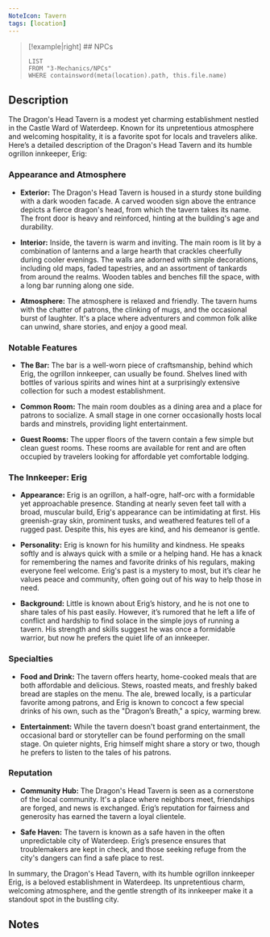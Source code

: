 ```yaml
---
NoteIcon: Tavern
tags: [location]
---
```




> [!example|right]  ## NPCs
> ```dataview
> LIST
> FROM "3-Mechanics/NPCs"
> WHERE containsword(meta(location).path, this.file.name)
> ```

## Description
The Dragon's Head Tavern is a modest yet charming establishment nestled in the Castle Ward of Waterdeep. Known for its unpretentious atmosphere and welcoming hospitality, it is a favorite spot for locals and travelers alike. Here’s a detailed description of the Dragon's Head Tavern and its humble ogrillon innkeeper, Erig:

### Appearance and Atmosphere

- **Exterior:** The Dragon's Head Tavern is housed in a sturdy stone building with a dark wooden facade. A carved wooden sign above the entrance depicts a fierce dragon's head, from which the tavern takes its name. The front door is heavy and reinforced, hinting at the building's age and durability.

- **Interior:** Inside, the tavern is warm and inviting. The main room is lit by a combination of lanterns and a large hearth that crackles cheerfully during cooler evenings. The walls are adorned with simple decorations, including old maps, faded tapestries, and an assortment of tankards from around the realms. Wooden tables and benches fill the space, with a long bar running along one side.

- **Atmosphere:** The atmosphere is relaxed and friendly. The tavern hums with the chatter of patrons, the clinking of mugs, and the occasional burst of laughter. It's a place where adventurers and common folk alike can unwind, share stories, and enjoy a good meal.

### Notable Features

- **The Bar:** The bar is a well-worn piece of craftsmanship, behind which Erig, the ogrillon innkeeper, can usually be found. Shelves lined with bottles of various spirits and wines hint at a surprisingly extensive collection for such a modest establishment.

- **Common Room:** The main room doubles as a dining area and a place for patrons to socialize. A small stage in one corner occasionally hosts local bards and minstrels, providing light entertainment.

- **Guest Rooms:** The upper floors of the tavern contain a few simple but clean guest rooms. These rooms are available for rent and are often occupied by travelers looking for affordable yet comfortable lodging.

### The Innkeeper: Erig

- **Appearance:** Erig is an ogrillon, a half-ogre, half-orc with a formidable yet approachable presence. Standing at nearly seven feet tall with a broad, muscular build, Erig's appearance can be intimidating at first. His greenish-gray skin, prominent tusks, and weathered features tell of a rugged past. Despite this, his eyes are kind, and his demeanor is gentle.

- **Personality:** Erig is known for his humility and kindness. He speaks softly and is always quick with a smile or a helping hand. He has a knack for remembering the names and favorite drinks of his regulars, making everyone feel welcome. Erig's past is a mystery to most, but it’s clear he values peace and community, often going out of his way to help those in need.

- **Background:** Little is known about Erig’s history, and he is not one to share tales of his past easily. However, it’s rumored that he left a life of conflict and hardship to find solace in the simple joys of running a tavern. His strength and skills suggest he was once a formidable warrior, but now he prefers the quiet life of an innkeeper.

### Specialties

- **Food and Drink:** The tavern offers hearty, home-cooked meals that are both affordable and delicious. Stews, roasted meats, and freshly baked bread are staples on the menu. The ale, brewed locally, is a particular favorite among patrons, and Erig is known to concoct a few special drinks of his own, such as the "Dragon’s Breath," a spicy, warming brew.

- **Entertainment:** While the tavern doesn't boast grand entertainment, the occasional bard or storyteller can be found performing on the small stage. On quieter nights, Erig himself might share a story or two, though he prefers to listen to the tales of his patrons.

### Reputation

- **Community Hub:** The Dragon's Head Tavern is seen as a cornerstone of the local community. It's a place where neighbors meet, friendships are forged, and news is exchanged. Erig’s reputation for fairness and generosity has earned the tavern a loyal clientele.

- **Safe Haven:** The tavern is known as a safe haven in the often unpredictable city of Waterdeep. Erig’s presence ensures that troublemakers are kept in check, and those seeking refuge from the city's dangers can find a safe place to rest.

In summary, the Dragon's Head Tavern, with its humble ogrillon innkeeper Erig, is a beloved establishment in Waterdeep. Its unpretentious charm, welcoming atmosphere, and the gentle strength of its innkeeper make it a standout spot in the bustling city.

## Notes
